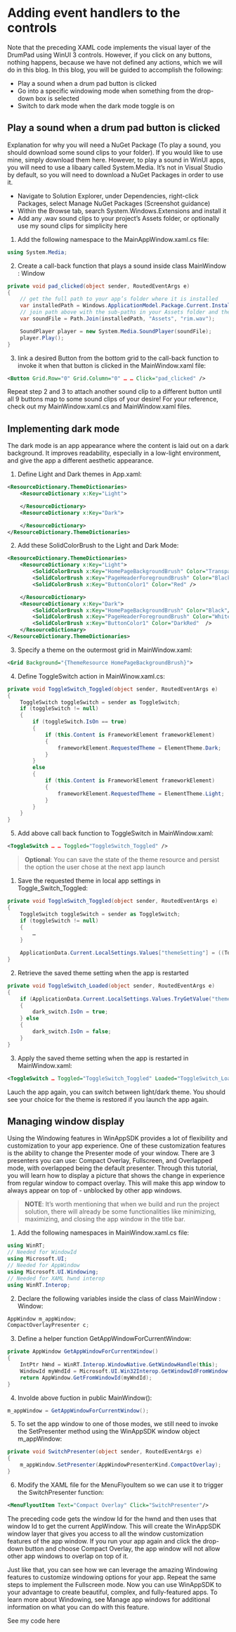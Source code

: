 # Adding event handlers to the controls
Note that the preceding XAML code implements the visual layer of the DrumPad using WinUI 3 controls. However, if you click on any buttons, nothing happens, because we have not defined any actions, which we will do in this blog. In this blog, you will be guided to accomplish the following: 
* Play a sound when a drum pad button is clicked
* Go into a specific windowing mode when something from the drop-down box is selected
* Switch to dark mode when the dark mode toggle is on


## Play a sound when a drum pad button is clicked
Explanation for why you will need a NuGet Package (To play a sound, you should download some sound clips to your folder). If you would like to use mine, simply download them here. However, to play a sound in WinUI apps, you will need to use a libaary called System.Media. It’s not in Visual Studio by default, so you will need to download a NuGet Packages in order to use it.
* Navigate to Solution Explorer, under Dependencies, right-click Packages, select Manage NuGet Packages (Screenshot guidance) 
* Within the Browse tab, search System.Windows.Extensions and install it
* Add any .wav sound clips to your project’s Assets folder, or optionally use my sound clips for simplicity here


1.	Add the following namespace to the MainAppWindow.xaml.cs file:
```csharp
using System.Media;
```

2.	Create a call-back function that plays a sound inside class MainWindow : Window
```csharp
private void pad_clicked(object sender, RoutedEventArgs e)
{
    // get the full path to your app’s folder where it is installed
    var installedPath = Windows.ApplicationModel.Package.Current.InstalledLocation.Path;
    // join path above with the sub-paths in your Assets folder and the specific sound file
    var soundFile = Path.Join(installedPath, "Assets", "rim.wav");

    SoundPlayer player = new System.Media.SoundPlayer(soundFile);
    player.Play();
}
```


3.	link a desired Button from the bottom grid to the call-back function to invoke it when that button is clicked in the MainWindow.xaml file:
```xml
<Button Grid.Row="0" Grid.Column="0" … … Click="pad_clicked" />
```



Repeat step 2 and 3 to attach another sound clip to a different button until all 9 buttons map to some sound clips of your desire! For your reference, check out my MainWindow.xaml.cs and MainWindow.xaml files.

## Implementing dark mode
The dark mode is an app appearance where the content is laid out on a dark background. It improves readability, especially in a low-light environment, and give the app a different aesthetic appearance.

1.	Define Light and Dark themes in App.xaml: 
```xml
<ResourceDictionary.ThemeDictionaries>
    <ResourceDictionary x:Key="Light">

    </ResourceDictionary>
    <ResourceDictionary x:Key="Dark">

    </ResourceDictionary>
</ResourceDictionary.ThemeDictionaries>
```


2.	Add these SolidColorBrush to the Light and Dark Mode:
```xml
<ResourceDictionary.ThemeDictionaries>
    <ResourceDictionary x:Key="Light">
        <SolidColorBrush x:Key="HomePageBackgroundBrush" Color="Transparent"/>
        <SolidColorBrush x:Key="PageHeaderForegroundBrush" Color="Black"/>
        <SolidColorBrush x:Key="ButtonColor1" Color="Red" />

    </ResourceDictionary>
    <ResourceDictionary x:Key="Dark">
        <SolidColorBrush x:Key="HomePageBackgroundBrush" Color="Black"/>
        <SolidColorBrush x:Key="PageHeaderForegroundBrush" Color="White"/>
        <SolidColorBrush x:Key="ButtonColor1" Color="DarkRed"  />
    </ResourceDictionary>
</ResourceDictionary.ThemeDictionaries>
```


3.	Specify a theme on the outermost grid in MainWindow.xaml: 
```xml
<Grid Background="{ThemeResource HomePageBackgroundBrush}">
```

4.	Define ToggleSwitch action in MainWinow.xaml.cs:
```csharp
private void ToggleSwitch_Toggled(object sender, RoutedEventArgs e)
{
    ToggleSwitch toggleSwitch = sender as ToggleSwitch;
    if (toggleSwitch != null)
    {
        if (toggleSwitch.IsOn == true)
        {
            if (this.Content is FrameworkElement frameworkElement)
            {
                frameworkElement.RequestedTheme = ElementTheme.Dark;
            }
        }
        else
        {
            if (this.Content is FrameworkElement frameworkElement)
            {
                frameworkElement.RequestedTheme = ElementTheme.Light;
            }
        }
    }
}
```

5.	Add above call back function to ToggleSwitch in MainWindow.xaml:
```xml
<ToggleSwitch … … Toggled="ToggleSwitch_Toggled" />
```


> **Optional**: You can save the state of the theme resource and persist the option the user chose at the next app launch
1.	Save the requested theme in local app settings in Toggle_Switch_Toggled:

```csharp
private void ToggleSwitch_Toggled(object sender, RoutedEventArgs e)
{
    ToggleSwitch toggleSwitch = sender as ToggleSwitch;
    if (toggleSwitch != null)
    {
        …
    }

    ApplicationData.Current.LocalSettings.Values["themeSetting"] = ((ToggleSwitch)sender).IsOn ? 0 : 1;
}
```


2.	Retrieve the saved theme setting when the app is restarted
```csharp
private void ToggleSwitch_Loaded(object sender, RoutedEventArgs e)
{
    if (ApplicationData.Current.LocalSettings.Values.TryGetValue("themeSetting", out object themeSetting) && (int)themeSetting == 0)
    {
        dark_switch.IsOn = true;
    } else
    {
        dark_switch.IsOn = false;
    }
}
```

3.	Apply the saved theme setting when the app is restarted in MainWindow.xaml: 
```xml
<ToggleSwitch … Toggled="ToggleSwitch_Toggled" Loaded="ToggleSwitch_Loaded"/>
```


Lauch the app again, you can switch between light/dark theme. You should see your choice for the theme is restored if you launch the app again.


## Managing window display
Using the Windowing features in WinAppSDK provides a lot of flexibility and customization to your app experience. One of these customization features is the ability to change the Presenter mode of your window. There are 3 presenters you can use: Compact  Overlay, Fullscreen, and Overlapped mode, with overlapped being the default presenter. Through this tutorial, you will learn how to display a picture that shows the change in experience from regular window to compact overlay. This will make this app window to always appear on top of - unblocked by other app windows.  

> **NOTE**: It’s worth mentioning that when we build and run the project solution, there will already be some functionalities like minimizing, maximizing, and closing the app window in the title bar.

1.	Add the following namespaces in MainWindow.xaml.cs file:
```csharp
using WinRT;
// Needed for WindowId
using Microsoft.UI;
// Needed for AppWindow
using Microsoft.UI.Windowing;
// Needed for XAML hwnd interop
using WinRT.Interop;
```

2.	Declare the following variables inside the class of class MainWindow : Window:
```csharp
AppWindow m_appWindow;
CompactOverlayPresenter c;
```

3.	Define a helper function GetAppWindowForCurrentWindow:
```csharp
private AppWindow GetAppWindowForCurrentWindow()
{
    IntPtr hWnd = WinRT.Interop.WindowNative.GetWindowHandle(this);
    WindowId myWndId = Microsoft.UI.Win32Interop.GetWindowIdFromWindow(hWnd);
    return AppWindow.GetFromWindowId(myWndId);
}
```

4.	Involde above fuction in public MainWindow():
```csharp
m_appWindow = GetAppWindowForCurrentWindow();
```

5.	To set the app window to one of those modes, we still need to invoke the SetPresenter method using the WinAppSDK window object m_appWindow: 
```csharp
private void SwitchPresenter(object sender, RoutedEventArgs e)
{
    m_appWindow.SetPresenter(AppWindowPresenterKind.CompactOverlay);
}
```

6.	Modify the XAML file for the MenuFlyouItem so we can use it to trigger the SwitchPresenter function:
```xml
<MenuFlyoutItem Text="Compact Overlay" Click="SwitchPresenter"/>
```



The preceding code gets the window Id for the hwnd and then uses that window Id to get the current AppWindow. This will create the WinAppSDK window layer that gives you access to all the window customization features of the app window. If you run your app again and click the drop-down button and choose Compact Overlay, the app window will not allow other app windows to overlap on top of it.

Just like that, you can see how we can leverage the amazing Windowing features to customize windowing options for your app. Repeat the same steps to implement the Fullscreen mode. Now you can use WinAppSDK to your advantage to create beautiful, complex, and fully-featured apps. To learn more about Windowing, see Manage app windows for additional information on what you can do with this feature. 

See my code here
